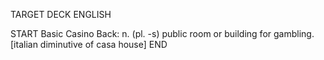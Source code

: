 TARGET DECK
ENGLISH

START
Basic
Casino
Back: n. (pl. -s) public room or building for gambling. [italian diminutive of casa house]
END
